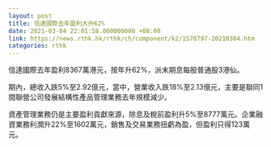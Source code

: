 ```yaml
---
layout: post
title: 信達國際去年盈利大升62%
date: 2021-03-04 22:01:58.000000000 +08:00
link: https://news.rthk.hk/rthk/ch/component/k2/1578797-20210304.htm
categories: rthk
---
```


信達國際去年盈利8367萬港元，按年升62%，派末期息每股普通股3港仙。

期內，總收入跌5%至2.92億元，當中，營業收入跌18%至2.13億元，主要是聯同1間聯營公司發展結構性產品管理業務去年規模減少。

資產管理業務仍是主要盈利貢獻來源，除息及稅前盈利升5%至8777萬元。企業融資業務利潤升22%至1602萬元，銷售及交易業務扭虧為盈，但盈利只得123萬元。
